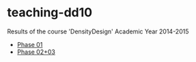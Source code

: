 # teaching-dd10
Results of the course 'DensityDesign' Academic Year 2014-2015

- [Phase 01](https://densitydesign.github.io/teaching-dd10/es1/)
- [Phase 02+03](https://densitydesign.github.io/teaching-dd10/es2/)
